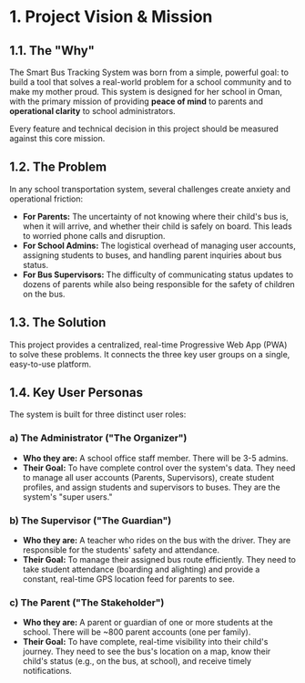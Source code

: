 # 1. Project Vision & Mission

## 1.1. The "Why"

The Smart Bus Tracking System was born from a simple, powerful goal: to build a tool that solves a real-world problem for a school community and to make my mother proud. This system is designed for her school in Oman, with the primary mission of providing **peace of mind** to parents and **operational clarity** to school administrators.

Every feature and technical decision in this project should be measured against this core mission.

## 1.2. The Problem

In any school transportation system, several challenges create anxiety and operational friction:
*   **For Parents:** The uncertainty of not knowing where their child's bus is, when it will arrive, and whether their child is safely on board. This leads to worried phone calls and disruption.
*   **For School Admins:** The logistical overhead of managing user accounts, assigning students to buses, and handling parent inquiries about bus status.
*   **For Bus Supervisors:** The difficulty of communicating status updates to dozens of parents while also being responsible for the safety of children on the bus.

## 1.3. The Solution

This project provides a centralized, real-time Progressive Web App (PWA) to solve these problems. It connects the three key user groups on a single, easy-to-use platform.

## 1.4. Key User Personas

The system is built for three distinct user roles:

### a) The Administrator ("The Organizer")
*   **Who they are:** A school office staff member. There will be 3-5 admins.
*   **Their Goal:** To have complete control over the system's data. They need to manage all user accounts (Parents, Supervisors), create student profiles, and assign students and supervisors to buses. They are the system's "super users."

### b) The Supervisor ("The Guardian")
*   **Who they are:** A teacher who rides on the bus with the driver. They are responsible for the students' safety and attendance.
*   **Their Goal:** To manage their assigned bus route efficiently. They need to take student attendance (boarding and alighting) and provide a constant, real-time GPS location feed for parents to see.

### c) The Parent ("The Stakeholder")
*   **Who they are:** A parent or guardian of one or more students at the school. There will be ~800 parent accounts (one per family).
*   **Their Goal:** To have complete, real-time visibility into their child's journey. They need to see the bus's location on a map, know their child's status (e.g., on the bus, at school), and receive timely notifications. 